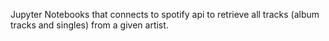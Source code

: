 Jupyter Notebooks that connects to spotify api to retrieve all tracks (album tracks and singles) from a given artist.
